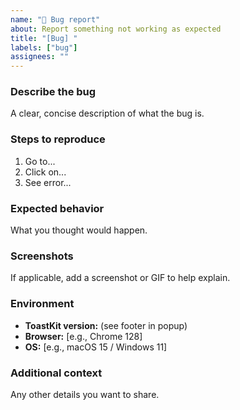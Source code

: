 ```yaml
---
name: "🐞 Bug report"
about: Report something not working as expected
title: "[Bug] "
labels: ["bug"]
assignees: ""
---
```


### Describe the bug
A clear, concise description of what the bug is.

### Steps to reproduce
1. Go to...
2. Click on...
3. See error...

### Expected behavior
What you thought would happen.

### Screenshots
If applicable, add a screenshot or GIF to help explain.

### Environment
- **ToastKit version:** (see footer in popup)
- **Browser:** [e.g., Chrome 128]
- **OS:** [e.g., macOS 15 / Windows 11]

### Additional context
Any other details you want to share.
